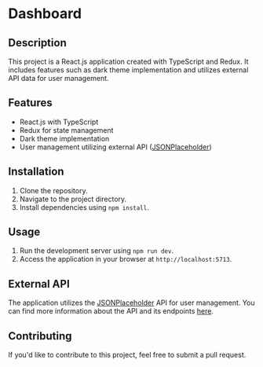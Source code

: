 # Dashboard

## Description

This project is a React.js application created with TypeScript and Redux. It includes features such as dark theme implementation and utilizes external API data for user management.

## Features

- React.js with TypeScript
- Redux for state management
- Dark theme implementation
- User management utilizing external API ([JSONPlaceholder](https://jsonplaceholder.typicode.com/users))

## Installation

1. Clone the repository.
2. Navigate to the project directory.
3. Install dependencies using `npm install`.

## Usage

1. Run the development server using `npm run dev`.
2. Access the application in your browser at `http://localhost:5713`.

## External API

The application utilizes the [JSONPlaceholder](https://jsonplaceholder.typicode.com/) API for user management. You can find more information about the API and its endpoints [here](https://jsonplaceholder.typicode.com/users).


## Contributing

If you'd like to contribute to this project, feel free to submit a pull request.
